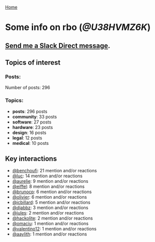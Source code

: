 [Home](https://kelu124.github.io/echommunity/)

# Some info on __rbo__ (_@U38HVMZ6K_)


## [Send me a Slack Direct message](https://echopen.slack.com/messages/@rbo/).

## Topics of interest

### Posts: 

Number of posts: 296

### Topics:

* __posts__: 296 posts
* __community__: 33 posts
* __software__: 27 posts
* __hardware__: 23 posts
* __design__: 16 posts
* __legal__: 12 posts
* __medical__: 10 posts

## Key interactions 

* [@benchoufi](./U0B47KC3S.md): 21 mention and/or reactions
* [@luc](./U0AAL4W13.md): 14 mention and/or reactions
* [@aurelie](./U37GZRZU6.md): 9 mention and/or reactions
* [@eiffel](./U3GHS132Q.md): 8 mention and/or reactions
* [@brunocp](./U33817K25.md): 6 mention and/or reactions
* [@olivier](./U04DFTZ7D.md): 6 mention and/or reactions
* [@jcbillard](./U3GQS8JTZ.md): 5 mention and/or reactions
* [@djabbz](./U2PFHNN3C.md): 3 mention and/or reactions
* [@jules](./U3ML4L01Z.md): 2 mention and/or reactions
* [@hackolite](./U20C8CKTL.md): 2 mention and/or reactions
* [@omaciu](./U3J40RUDT.md): 1 mention and/or reactions
* [@valentino12](./U3GV4N878.md): 1 mention and/or reactions
* [@aaylith](./U3ARRLDQ8.md): 1 mention and/or reactions
